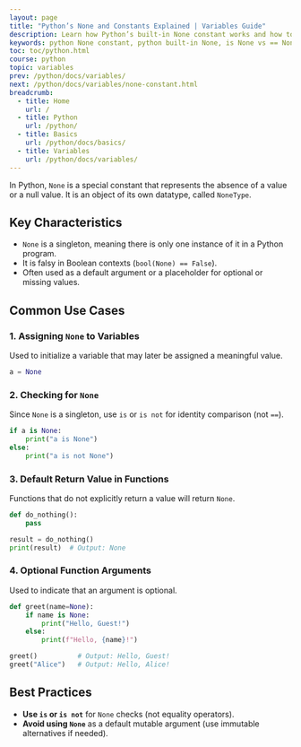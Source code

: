 ```yaml
---
layout: page
title: "Python’s None and Constants Explained | Variables Guide" 
description: Learn how Python’s built-in None constant works and how to define your own constants. Explore identity checks (is None vs == None), naming conventions, and best practices.
keywords: python None constant, python built-in None, is None vs == None, python define constants, python NoneType, python constant naming, python constants best practices, python variables constants, python None tutorial, python identity operator None
toc: toc/python.html
course: python
topic: variables
prev: /python/docs/variables/
next: /python/docs/variables/none-constant.html
breadcrumb:
  - title: Home
    url: /
  - title: Python
    url: /python/
  - title: Basics
    url: /python/docs/basics/
  - title: Variables
    url: /python/docs/variables/
---
```

 
In Python, `None` is a special constant that represents the absence of a value or a null value. It is an object of its own datatype, called `NoneType`.  

## Key Characteristics  
- `None` is a singleton, meaning there is only one instance of it in a Python program.  
- It is falsy in Boolean contexts (`bool(None) == False`).  
- Often used as a default argument or a placeholder for optional or missing values.  

## Common Use Cases  

### 1. Assigning `None` to Variables  
Used to initialize a variable that may later be assigned a meaningful value.  
```python
a = None  
```

### 2. Checking for `None`  
Since `None` is a singleton, use `is` or `is not` for identity comparison (not `==`).  
```python
if a is None:  
    print("a is None")  
else:  
    print("a is not None")  
```

### 3. Default Return Value in Functions  
Functions that do not explicitly return a value will return `None`.  
```python
def do_nothing():  
    pass  

result = do_nothing()  
print(result)  # Output: None  
```

### 4. Optional Function Arguments  
Used to indicate that an argument is optional.  
```python
def greet(name=None):  
    if name is None:  
        print("Hello, Guest!")  
    else:  
        print(f"Hello, {name}!")  

greet()          # Output: Hello, Guest!  
greet("Alice")   # Output: Hello, Alice!  
```

## Best Practices  
- **Use `is` or `is not`** for `None` checks (not equality operators).  
- **Avoid using `None`** as a default mutable argument (use immutable alternatives if needed).  

